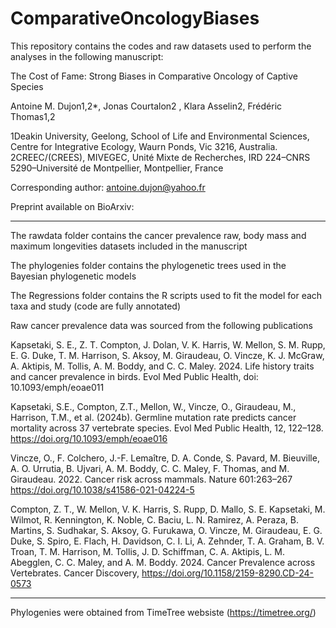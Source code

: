 # ComparativeOncologyBiases

This repository contains the codes and raw datasets used to perform the analyses in the following manuscript:

The Cost of Fame: Strong Biases in Comparative Oncology of Captive Species

Antoine M. Dujon1,2*, Jonas Courtalon2 , Klara Asselin2, Frédéric Thomas1,2

1Deakin University, Geelong, School of Life and Environmental Sciences, Centre for Integrative Ecology, Waurn Ponds, Vic 3216, Australia. 
2CREEC/(CREES), MIVEGEC, Unité Mixte de Recherches, IRD 224–CNRS 5290–Université de Montpellier, Montpellier, France

Corresponding author: antoine.dujon@yahoo.fr

Preprint available on BioArxiv: 

--------------------------------------------------------------------------------------------------------------------------------------------------

The rawdata folder contains the cancer prevalence raw, body mass and maximum longevities datasets included in the manuscript

The phylogenies folder contains the phylogenetic trees used in the Bayesian phylogenetic models

The Regressions folder contains the R scripts used to fit the model for each taxa and study (code are fully annotated)

Raw cancer prevalence data was sourced from the following publications

Kapsetaki, S. E., Z. T. Compton, J. Dolan, V. Κ. Harris, W. Mellon, S. M. Rupp, E. G. Duke, T. M. Harrison, S. Aksoy, M. Giraudeau, O. Vincze, K. J. McGraw, A. Aktipis, M. Tollis, A. Μ. Boddy, and C. C. Maley. 2024. Life history traits and cancer prevalence in birds. Evol Med Public Health, doi: 10.1093/emph/eoae011

Kapsetaki, S.E., Compton, Z.T., Mellon, W., Vincze, O., Giraudeau, M., Harrison, T.M., et al. (2024b). Germline mutation rate predicts cancer mortality across 37 vertebrate species. Evol Med Public Health, 12, 122–128. https://doi.org/10.1093/emph/eoae016

Vincze, O., F. Colchero, J.-F. Lemaître, D. A. Conde, S. Pavard, M. Bieuville, A. O. Urrutia, B. Ujvari, A. M. Boddy, C. C. Maley, F. Thomas, and M. Giraudeau. 2022. Cancer risk across mammals. Nature 601:263–267 https://doi.org/10.1038/s41586-021-04224-5

Compton, Z. T., W. Mellon, V. K. Harris, S. Rupp, D. Mallo, S. E. Kapsetaki, M. Wilmot, R. Kennington, K. Noble, C. Baciu, L. N. Ramirez, A. Peraza, B. Martins, S. Sudhakar, S. Aksoy, G. Furukawa, O. Vincze, M. Giraudeau, E. G. Duke, S. Spiro, E. Flach, H. Davidson, C. I. Li, A. Zehnder, T. A. Graham, B. V. Troan, T. M. Harrison, M. Tollis, J. D. Schiffman, C. A. Aktipis, L. M. Abegglen, C. C. Maley, and A. M. Boddy. 2024. Cancer Prevalence across Vertebrates. Cancer Discovery, https://doi.org/10.1158/2159-8290.CD-24-0573

--------------------------------------------------------------------------------------------------------------------------------------------------

Phylogenies were obtained from TimeTree websiste (https://timetree.org/)
